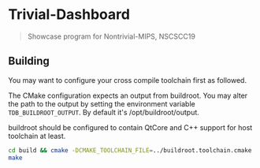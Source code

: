# Trivial-Dashboard
> Showcase program for Nontrivial-MIPS, NSCSCC19

## Building
You may want to configure your cross compile toolchain first as followed.

The CMake configuration expects an output from buildroot. You may alter the path to the output by setting the environment variable `TDB_BUILDROOT_OUTPUT`. By default it's /opt/buildroot/output.

buildroot should be configured to contain QtCore and C++ support for host toolchain at least.

```bash
cd build && cmake -DCMAKE_TOOLCHAIN_FILE=../buildroot.toolchain.cmake ..
make
```
